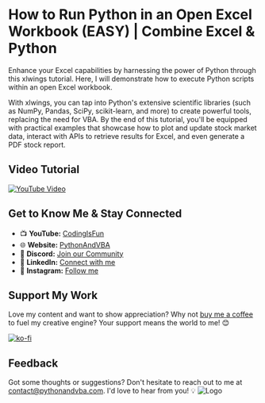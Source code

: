 # How to Run Python in an Open Excel Workbook (EASY) | Combine Excel & Python
Enhance your Excel capabilities by harnessing the power of Python through this xlwings tutorial. Here, I will demonstrate how to execute Python scripts within an open Excel workbook.

With xlwings, you can tap into Python's extensive scientific libraries (such as NumPy, Pandas, SciPy, scikit-learn, and more) to create powerful tools, replacing the need for VBA. By the end of this tutorial, you'll be equipped with practical examples that showcase how to plot and update stock market data, interact with APIs to retrieve results for Excel, and even generate a PDF stock report.

## Video Tutorial
[![YouTube Video](https://img.youtube.com/vi/_aPa9gZ1s0M/0.jpg)](https://youtu.be/_aPa9gZ1s0M)


## Get to Know Me & Stay Connected
- 📺 **YouTube:** [CodingIsFun](https://youtube.com/c/CodingIsFun)
- 🌐 **Website:** [PythonAndVBA](https://pythonandvba.com)
- 💬 **Discord:** [Join our Community](https://pythonandvba.com/discord)
- 💼 **LinkedIn:** [Connect with me](https://www.linkedin.com/in/sven-bosau/)
- 📸 **Instagram:** [Follow me](https://www.instagram.com/codingisfun_official/)

## Support My Work
Love my content and want to show appreciation? Why not [buy me a coffee](https://pythonandvba.com/coffee-donation) to fuel my creative engine? Your support means the world to me! 😊

[![ko-fi](https://ko-fi.com/img/githubbutton_sm.svg)](https://pythonandvba.com/coffee-donation)

## Feedback
Got some thoughts or suggestions? Don't hesitate to reach out to me at contact@pythonandvba.com. I'd love to hear from you! 💡
![Logo](https://www.pythonandvba.com/banner-img)